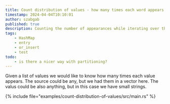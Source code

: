```yaml
---
title: Count distribution of values - how many times each word appears in a list of words
timestamp: 2024-04-04T10:10:01
author: szabgab
published: true
description: Counting the number of appearances while iterating over the values.
tags:
    - HashMap
    - entry
    - or_insert
    - test
todo:
    - is there a nicer way with partitioning?
---
```


Given a list of values we would like to know how many times each value appears. The source could be any, but we had them in a vector here.
The valus could be also anything, but in this case we have small strings.

{% include file="examples/count-distribution-of-values/src/main.rs" %}



